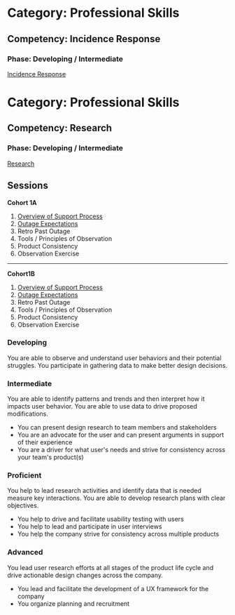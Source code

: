 # Category: Professional Skills
## Competency: Incidence Response
### Phase: Developing / Intermediate

[Incidence Response](../professional_skills/incidence_response.md)

# Category: Professional Skills
## Competency: Research
### Phase: Developing / Intermediate

[Research](../professional_skills/research.md)

## Sessions
**Cohort 1A**
1. [Overview of Support Process](../topics/support_process.md)
2. [Outage Expectations](../topics/outage_expectations.md)
3. Retro Past Outage
4. Tools / Principles of Observation
5. Product Consistency
6. Observation Exercise
----
**Cohort1B**
1. [Overview of Support Process](../topics/support_process.md)
2. [Outage Expectations](../topics/outage_expectations.md)
3. Retro Past Outage
4. Tools / Principles of Observation
5. Product Consistency
6. Observation Exercise

### Developing
You are able to observe and understand user behaviors and their potential struggles. You participate in gathering data to make better design decisions.

### Intermediate
You are able to identify patterns and trends and then interpret how it impacts user behavior. You are able to use data to drive proposed modifications.
* You can present design research to team members and stakeholders
* You are an advocate for the user and can present arguments in support of their experience
* You are a driver for what user's needs and strive for consistency across your team's product(s)

### Proficient
You help to lead research activities and identify data that is needed measure key interactions. You are able to develop research plans with clear objectives.
* You help to drive and facilitate usability testing with users
* You help to lead and participate in user interviews
* You help the company strive for consistency across multiple products

### Advanced
You lead user research efforts at all stages of the product life cycle and drive actionable design changes across the company.
* You lead and facilitate the development of a UX framework for the company
* You organize planning and recruitment